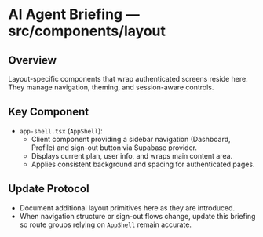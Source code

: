 # AI Agent Briefing — src/components/layout

## Overview
Layout-specific components that wrap authenticated screens reside here. They manage navigation, theming, and session-aware controls.

## Key Component
- `app-shell.tsx` (`AppShell`):
  - Client component providing a sidebar navigation (Dashboard, Profile) and sign-out button via Supabase provider.
  - Displays current plan, user info, and wraps main content area.
  - Applies consistent background and spacing for authenticated pages.

## Update Protocol
- Document additional layout primitives here as they are introduced.
- When navigation structure or sign-out flows change, update this briefing so route groups relying on `AppShell` remain accurate.
